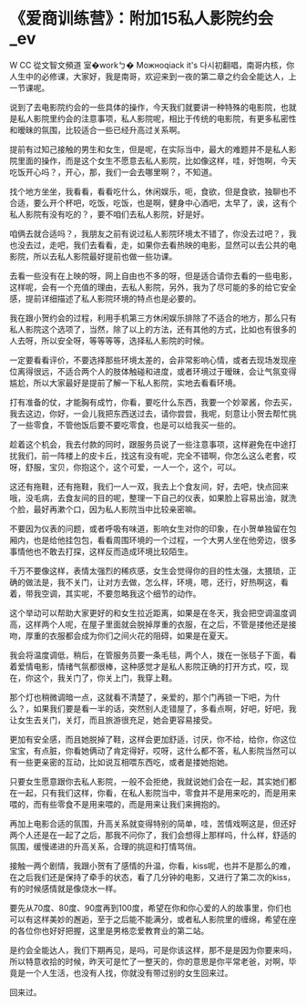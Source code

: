 # 《爱商训练营》：附加15私人影院约会_ev

W CC 從文智文頻道 室�workㄅ� Можноqiack it's 다시初翻唱，南哥内核，你人生中的必修课，大家好，我是南哥，欢迎来到一夜的第二章之约会全能达人，上一节课呢。

说到了去电影院约会的一些具体的操作，今天我们就要讲一种特殊的电影院，也就是私人影院里约会的注意事项，私人影院呢，相比于传统的电影院，有更多私密性和暧昧的氛围，比较适合一些已经升高过关系啊。

提前有过知己接触的男生和女生，但是呢，在实际当中，最大的难题并不是私人影院里面的操作，而是这个女生不愿意去私人影院，比如像这样，哇，好饱啊，今天吃饭开心吗？，开心，那，我们一会去哪里啊？，不知道。

找个地方坐坐，我看看，看看吃什么，休闲娱乐，呃，食欲，但是食欲，独聊也不合适，要么开个杯吧，吃饭，吃饭，也是啊，健身中心酒吧，太早了，诶，这有个私人影院有没有吃的？，要不咱们去私人影院，好是好。

咱俩去就合适吗？，我朋友之前有说过私人影院环境太不错了，你没去过吧？，我也没去过，走吧，我们去看看，走，如果你去看热映的电影，显然可以去公共的电影院，所以去私人影院最好提前也做一些功课。

去看一些没有在上映的呀，网上自由也不多的呀，但是适合请你去看的一些电影，这样呢，会有一个充值的理由，去私人影院，另外，我为了尽可能的多的给它安全感，提前详细描述了私人影院环境的特点也是必要的。

我在跟小贺约会的过程，利用手机第三方休闲娱乐排除了不适合的地方，那么只有私人影院这个选项了，当然，除了以上的方法，还有其他的方式，比如也有很多的人去呀，所以安全呀，等等等等，选择私人影院的时候。

一定要看看评价，不要选择那些环境太差的，会非常影响心情，或者去现场发现座位离得很远，不适合两个人的肢体触碰和进度，或者环境过于暧昧，会让气氛变得尴尬，所以大家最好是提前了解一下私人影院，实地去看看环境。

打有准备的仗，才能胸有成竹，你看，要吃什么东西，我要一个妙翠酱，你去买，我去这边，你好，一会儿我把东西送过去，请你尝尝，我呢，刻意让小贺去帮忙挑了一些零食，不管他饭后要不要吃零食，也是可以给我买一些的。

趁着这个机会，我去付款的同时，跟服务员说了一些注意事项，这样避免在中途打扰我们，前一阵楼上的皮卡丘，找这有没有呢，完全不错啊，你怎么这么老套，哎呀，舒服，宝贝，你抱这个，这个可爱，一人一个，这个，可以。

这还有拖鞋，还有拖鞋，我们一人一双，我去上个食友间，好，去吧，快点回来哦，没毛病，去食友间的目的呢，整理一下自己的仪表，如果脸上容易出油，就洗个脸，最好再漱个口，因为私人影院当中比较亲密嘛。

不要因为仪表的问题，或者呼吸有味道，影响女生对你的印象，在小贺单独留在包厢内，也是给他挂包包，看看周围环境的一个过程，一个大男人坐在他旁边，很多事情他也不敢去打探，这样反而造成环境比较陌生。

千万不要像这样，表情太强烈的稀疚感，女生会觉得你的目的性太强，太猥琐，正确的做法是，我不关门，让对方去做，怎么样，环境，嗯，还行，好热啊这，看着，带我空调，其实呢，不要忽略我这个细节的动作。

这个举动可以帮助大家更好的和女生拉近距离，如果是在冬天，我会把空调温度调高，这样两个人呢，在屋子里面就会脱掉厚重的衣服，在之后，不管是搂他还是接吻，厚重的衣服都会成为你们之间火花的阻碍，如果是在夏天。

我会将温度调低，稍后，在管服务员要一条毛毯，两个人，拨在一张毯子下面，看着爱情电影，情绪气氛都很棒，这种感觉才是私人影院正确的打开方式，哎，现在，你这个，我关门了，你关上门，我穿上鞋。

那个灯也稍微调暗一点，这就看不清楚了，亲爱的，那个门再锁一下吧，为什么？，如果我们要是看一半的话，突然别人走错屋了，多看点啊，好吧，好吧，我让女生去关门，关灯，而且旅游很充足，她会更容易接受。

更加有安全感，而且她脱掉了鞋，这样会更加舒适，讨厌，你不给，给你，你这位宝宝，有点脏，你看她俩动了肯定得好，哎呀，这什么都不答，私人影院当然可以有一些更亲密的互动，比如说互相喂东西吃，或者是搂她抱她。

只要女生愿意跟你去私人影院，一般不会拒绝，我就说她们会在一起，其实她们都在一起，只有我们这样，你看，在私人影院当中，零食并不是用来吃的，而是用来喂的，而有些零食不是用来喂的，而是用来让我们来拥抱的。

再加上电影合适的氛围，升高关系就变得特别的简单，哇，苦情戏啊这是，但还好两个人还是在一起了之后，那我不问你了，我们会想得上那样吗，什么样，舒适的氛围，缓慢递进的升高关系，合理的挑逗和打情骂俏。

接触一两个剧情，我跟小贺有了感情的升温，你看，kiss呢，也并不是那么的难，在之后我们还是保持了牵手的状态，看了几分钟的电影，又进行了第二次的kiss，有的时候感情就是像烧水一样。

要先从70度、80度、90度再到100度，希望在你和你心爱的人的故事里，你们也可以有这样美妙的邂逅，至于之后能不能满分，或者私人影院里的缠绵，希望在座的各位你也好好把握，这里是男格恋爱教育业的第二站。

是约会全能达人，我们下期再见，是吗，可是你该这样，那不是是因为你要来吗，所以特意收拾的时候，昨天可是忙了一整天的，你的意思是你平常老爸，对啊，毕竟是一个人生活，也没有人找，你就没有带过别的女生回来过。

回来过。
